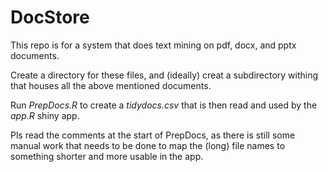 # DocStore

This repo is for a system that does text mining on pdf, docx, and pptx documents.

Create a directory for these files, and (ideally) creat a subdirectory withing that houses all the above mentioned documents.

Run _PrepDocs.R_ to create a _tidydocs.csv_ that is then read and used by the _app.R_ shiny app.

Pls read the comments at the start of PrepDocs, as there is still some manual work that needs to be done to map the (long) file names to something shorter and more usable in the app.